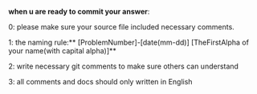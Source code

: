 **when u are ready to commit your answer**:</br>

0: please make sure your source file included necessary comments.</br>

1: the naming rule:** [ProblemNumber]-[date(mm-dd)] [TheFirstAlpha of your name(with capital alpha)]**</br>

2: write necessary git comments to make sure others can understand</br> 

3: all comments and docs should only written in English
